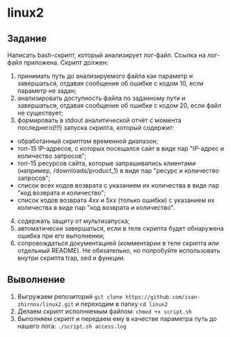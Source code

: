# linux2

## Задание

Написать bash-скрипт, который анализирует лог-файл. Ссылка на лог-файл приложена.
Скрипт должен:
1. принимать путь до анализируемого файла как параметр и завершаться, отдавая сообщение об ошибке с кодом 10, если параметр не задан;
2. анализировать доступность файла по заданному пути и завершаться, отдавая сообщение об ошибке с кодом 20, если файл не существует;
3. формировать в stdout аналитической отчёт с момента последнего(!!!) запуска скрипта, который содержит:
  - обработанный скриптом временной диапазон;
  - топ-15 IP-адресов, с которых посещался сайт в виде пар "IP-адрес и количество запросов";
  - топ-15 ресурсов сайта, которые запрашивались клиентами (например, /downloads/product_1) в виде пар "ресурс и количество запросов";
  - список всех кодов возврата с указанием их количества в виде пар "код возврата и количество";
  - список кодов возврата 4xx и 5xx (только ошибки) с указанием их количества в виде пар "код возврата и количество".
4. содержать защиту от мультизапуска;
5. автоматически завершаться, если в теле скрипта будет обнаружена ошибка при его выполнении;
6. сопровождаться документацией (комментарии в теле скрипта или отдельный README).
Не обязательно, но попробуйте использовать внутри скрипта trap, sed и функции.

## Выволнение
1. Выгружаем репозиторий `git clone https://github.com/ivan-zhirnov/linux2.git` и переходим в папку `cd linux2`
2. Делаем скрипт исполняемым файлом: `chmod +x script.sh`
3. Выполняем скрипт и передаем ему в качестве параметра путь до нашего лога: `./script.sh access.log`
